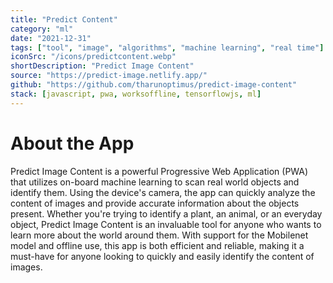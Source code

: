 ```yaml
---
title: "Predict Content"
category: "ml"
date: "2021-12-31"
tags: ["tool", "image", "algorithms", "machine learning", "real time"]
iconSrc: "/icons/predictcontent.webp"
shortDescription: "Predict Image Content"
source: "https://predict-image.netlify.app/"
github: "https://github.com/tharunoptimus/predict-image-content"
stack: [javascript, pwa, worksoffline, tensorflowjs, ml]
---
```


# About the App

Predict Image Content is a powerful Progressive Web Application (PWA) that utilizes on-board machine learning to scan real world objects and identify them. Using the device's camera, the app can quickly analyze the content of images and provide accurate information about the objects present. Whether you're trying to identify a plant, an animal, or an everyday object, Predict Image Content is an invaluable tool for anyone who wants to learn more about the world around them. With support for the Mobilenet model and offline use, this app is both efficient and reliable, making it a must-have for anyone looking to quickly and easily identify the content of images.
